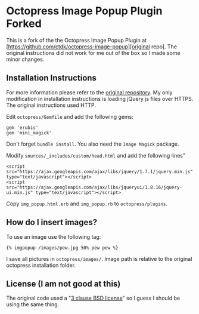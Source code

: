 # Octopress Image Popup Plugin Forked

This is a fork of the the Octopress Image Popup Plugin at [https://github.com/ctdk/octopress-image-popup][original repo]. The original instructions did not work for me out of the box so I made some minor changes.

## Installation Instructions
For more information please refer to the [original repository][original repo]. My only modification in installation instructions is loading jQuery js files over HTTPS. The original instructions used HTTP.

Edit `octopress/Gemfile` and add the following gems:

    gem 'erubis'
    gem 'mini_magick'

Don't forget `bundle install`. You also need the `Image Magick` package.

Modify `sources/_includes/custom/head.html` and add the following lines"

    <script src="https://ajax.googleapis.com/ajax/libs/jquery/1.7.1/jquery.min.js" type="text/javascript"></script>
    <script src="https://ajax.googleapis.com/ajax/libs/jqueryui/1.8.16/jquery-ui.min.js" type="text/javascript"></script>

Copy `img_popup.html.erb` and `img_popup.rb` to `octopress/plugins`.

## How do I insert images?
To use an image use the following tag:

    {% imgpopup /images/pew.jpg 50% pew pew %}

I save all pictures in `octopress/images/`. Image path is relative to the original octopress installation folder.

## License (I am not good at this)  
The original code used a "[3 clause BSD license][bsd3license]" so I guess I should be using the same thing.

[bsd3license]: http://opensource.org/licenses/BSD-3-Clause
[original Repo]: https://github.com/ctdk/octopress-image-popup